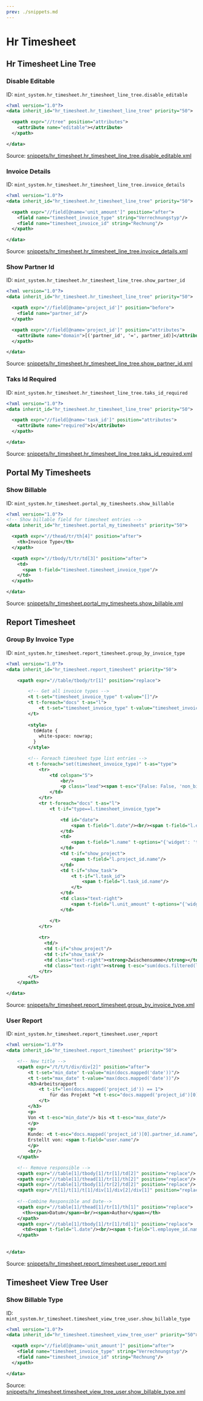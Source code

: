 ```yaml
---
prev: ./snippets.md
---
```

# Hr Timesheet
## Hr Timesheet Line Tree  
### Disable Editable  
ID: `mint_system.hr_timesheet.hr_timesheet_line_tree.disable_editable`  
```xml
<?xml version="1.0"?>
<data inherit_id="hr_timesheet.hr_timesheet_line_tree" priority="50">

  <xpath expr="//tree" position="attributes">
    <attribute name="editable"></attribute>
  </xpath>

</data>

```
Source: [snippets/hr_timesheet.hr_timesheet_line_tree.disable_editable.xml](https://github.com/Mint-System/Odoo-Development/tree/14.0/snippets/hr_timesheet.hr_timesheet_line_tree.disable_editable.xml)

### Invoice Details  
ID: `mint_system.hr_timesheet.hr_timesheet_line_tree.invoice_details`  
```xml
<?xml version="1.0"?>
<data inherit_id="hr_timesheet.hr_timesheet_line_tree" priority="50">

  <xpath expr="//field[@name='unit_amount']" position="after">
    <field name="timesheet_invoice_type" string="Verrechnungstyp"/>
    <field name="timesheet_invoice_id" string="Rechnung"/>
  </xpath>

</data>

```
Source: [snippets/hr_timesheet.hr_timesheet_line_tree.invoice_details.xml](https://github.com/Mint-System/Odoo-Development/tree/14.0/snippets/hr_timesheet.hr_timesheet_line_tree.invoice_details.xml)

### Show Partner Id  
ID: `mint_system.hr_timesheet.hr_timesheet_line_tree.show_partner_id`  
```xml
<?xml version="1.0"?>
<data inherit_id="hr_timesheet.hr_timesheet_line_tree" priority="50">

  <xpath expr="//field[@name='project_id']" position="before">
    <field name="partner_id"/>
  </xpath>

  <xpath expr="//field[@name='project_id']" position="attributes">
    <attribute name="domain">[('partner_id', '=', partner_id)]</attribute>
  </xpath>

</data>

```
Source: [snippets/hr_timesheet.hr_timesheet_line_tree.show_partner_id.xml](https://github.com/Mint-System/Odoo-Development/tree/14.0/snippets/hr_timesheet.hr_timesheet_line_tree.show_partner_id.xml)

### Taks Id Required  
ID: `mint_system.hr_timesheet.hr_timesheet_line_tree.taks_id_required`  
```xml
<?xml version="1.0"?>
<data inherit_id="hr_timesheet.hr_timesheet_line_tree" priority="50">

  <xpath expr="//field[@name='task_id']" position="attributes">
    <attribute name="required">1</attribute>
  </xpath>

</data>

```
Source: [snippets/hr_timesheet.hr_timesheet_line_tree.taks_id_required.xml](https://github.com/Mint-System/Odoo-Development/tree/14.0/snippets/hr_timesheet.hr_timesheet_line_tree.taks_id_required.xml)

## Portal My Timesheets  
### Show Billable  
ID: `mint_system.hr_timesheet.portal_my_timesheets.show_billable`  
```xml
<?xml version="1.0"?>
<!-- Show billable field for timesheet entries -->
<data inherit_id="hr_timesheet.portal_my_timesheets" priority="50">

  <xpath expr="//thead/tr/th[4]" position="after">
    <th>Invoice Type</th>
  </xpath>

  <xpath expr="//tbody/t/tr/td[3]" position="after">
    <td>
      <span t-field="timesheet.timesheet_invoice_type"/>
    </td>
  </xpath>

</data>

```
Source: [snippets/hr_timesheet.portal_my_timesheets.show_billable.xml](https://github.com/Mint-System/Odoo-Development/tree/14.0/snippets/hr_timesheet.portal_my_timesheets.show_billable.xml)

## Report Timesheet  
### Group By Invoice Type  
ID: `mint_system.hr_timesheet.report_timesheet.group_by_invoice_type`  
```xml
<?xml version="1.0"?>
<data inherit_id="hr_timesheet.report_timesheet" priority="50">

    <xpath expr="//table/tbody/tr[1]" position="replace">

        <!-- Get all invoice types -->
        <t t-set="timesheet_invoice_type" t-value="[]"/>
        <t t-foreach="docs" t-as="l">
            <t t-set="timesheet_invoice_type" t-value="timesheet_invoice_type+[l.timesheet_invoice_type]"/>
        </t>
        
        <style>
          td#date {
            white-space: nowrap;
          }
        </style>

        <!-- Foreach timesheet type list entries -->
        <t t-foreach="set(timesheet_invoice_type)" t-as="type">
            <tr>
                <td colspan="5">
                    <br/>
                    <p class="lead"><span t-esc="{False: False, 'non_billable': 'Nicht abrechenbare Aufwände', 'billable_time': 'Abrechenbare Aufwände'}[type]"/>:</p>
                </td>
            </tr>
            <tr t-foreach="docs" t-as="l">
                <t t-if="type==l.timesheet_invoice_type">

                    <td id="date">
                        <span t-field="l.date"/><br/><span t-field="l.employee_id.name"/>
                    </td>
                    <td>
                        <span t-field="l.name" t-options="{'widget': 'text'}"/>
                    </td>
                    <td t-if="show_project">
                        <span t-field="l.project_id.name"/>
                    </td>
                    <td t-if="show_task">
                        <t t-if="l.task_id">
                            <span t-field="l.task_id.name"/>
                        </t>
                    </td>
                    <td class="text-right">
                        <span t-field="l.unit_amount" t-options="{'widget': 'duration', 'digital': True, 'unit': 'hour', 'round': 'minute'}"/>
                    </td>

                </t>
            </tr>
            
            <tr>
              <td/>
              <td t-if="show_project"/>
              <td t-if="show_task"/>
              <td class="text-right"><strong>Zwischensumme</strong></td>
              <td class="text-right"><strong t-esc="sum(docs.filtered(lambda l: type==l.timesheet_invoice_type).mapped('unit_amount'))" t-options="{'widget': 'duration', 'digital': True, 'unit': 'hour', 'round': 'minute'}"/></td>
            </tr>
        </t>
    </xpath>

</data>

```
Source: [snippets/hr_timesheet.report_timesheet.group_by_invoice_type.xml](https://github.com/Mint-System/Odoo-Development/tree/14.0/snippets/hr_timesheet.report_timesheet.group_by_invoice_type.xml)

### User Report  
ID: `mint_system.hr_timesheet.report_timesheet.user_report`  
```xml
<?xml version="1.0"?>
<data inherit_id="hr_timesheet.report_timesheet" priority="50">

    <!-- New title -->
    <xpath expr="/t/t/t/div/div[2]" position="after">
        <t t-set="min_date" t-value="min(docs.mapped('date'))"/>
        <t t-set="max_date" t-value="max(docs.mapped('date'))"/>
        <h3>Arbeitsrapport
            <t t-if="len(docs.mapped('project_id')) == 1">
                für das Projekt "<t t-esc="docs.mapped('project_id')[0].name"/>"
            </t>
        </h3>
        <p>
        Von <t t-esc="min_date"/> bis <t t-esc="max_date"/>
        </p>
        <p>
        Kunde: <t t-esc="docs.mapped('project_id')[0].partner_id.name"/><br/>
        Erstellt von: <span t-field="user.name"/>
        </p>
        <br/>
    </xpath>

    <!-- Remove responsible -->
    <xpath expr="//table[1]/tbody[1]/tr[1]/td[2]" position="replace"/>
    <xpath expr="//table[1]/thead[1]/tr[1]/th[2]" position="replace"/>
    <xpath expr="//table[1]/tbody[1]/tr[2]/td[2]" position="replace"/>
    <xpath expr="/t[1]/t[1]/t[1]/div[1]/div[2]/div[1]" position="replace"/>
    
    <!--Combine Responsible and Date-->
    <xpath expr="//table[1]/thead[1]/tr[1]/th[1]" position="replace">
      <th><span>Datum</span><br/><span>Author</span></th>
    </xpath>
    <xpath expr="//table[1]/tbody[1]/tr[1]/td[1]" position="replace">
      <td><span t-field="l.date"/><br/><span t-field="l.employee_id.name"/></td>
    </xpath>
    
    
</data>

```
Source: [snippets/hr_timesheet.report_timesheet.user_report.xml](https://github.com/Mint-System/Odoo-Development/tree/14.0/snippets/hr_timesheet.report_timesheet.user_report.xml)

## Timesheet View Tree User  
### Show Billable Type  
ID: `mint_system.hr_timesheet.timesheet_view_tree_user.show_billable_type`  
```xml
<?xml version="1.0"?>
<data inherit_id="hr_timesheet.timesheet_view_tree_user" priority="50">

  <xpath expr="//field[@name='unit_amount']" position="after">
    <field name="timesheet_invoice_type" string="Verrechnungstyp"/>
    <field name="timesheet_invoice_id" string="Rechnung"/>
  </xpath>

</data>

```
Source: [snippets/hr_timesheet.timesheet_view_tree_user.show_billable_type.xml](https://github.com/Mint-System/Odoo-Development/tree/14.0/snippets/hr_timesheet.timesheet_view_tree_user.show_billable_type.xml)

